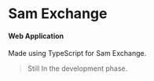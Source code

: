 # Sam Exchange
#### Web Application
Made using TypeScript for Sam Exchange.

>Still In the development phase.